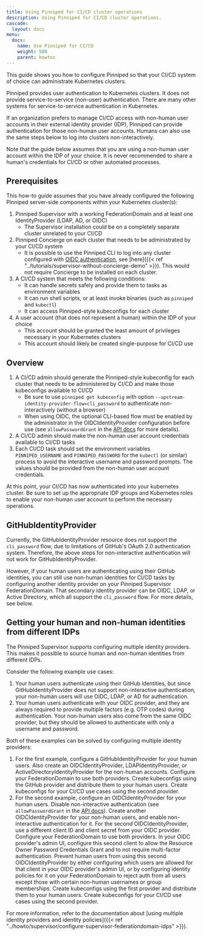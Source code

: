 ```yaml
---
title: Using Pinniped for CI/CD cluster operations
description: Using Pinniped for CI/CD cluster operations.
cascade:
  layout: docs
menu:
  docs:
    name: Use Pinniped for CI/CD
    weight: 500
    parent: howtos
---
```


This guide shows you how to configure Pinniped so that your CI/CD system of choice can administrate Kubernetes clusters.

Pinniped provides user authentication to Kubernetes clusters.
It does not provide service-to-service (non-user) authentication.
There are many other systems for service-to-service authentication in Kubernetes.

If an organization prefers to manage CI/CD access with non-human user accounts in their external identity provider (IDP),
Pinniped can provide authentication for those non-human user accounts. Humans can also use the same steps below to log
into clusters non-interactively.

Note that the guide below assumes that you are using a non-human user account within the IDP of your choice.
It is never recommended to share a human's credentials for CI/CD or other automated processes.

## Prerequisites

This how-to guide assumes that you have already configured the following Pinniped server-side components within your Kubernetes cluster(s):

1. Pinniped Supervisor with a working FederationDomain and at least one IdentityProvider (LDAP, AD, or OIDC)
   * The Supervisor installation could be on a completely separate cluster unrelated to your CI/CD
2. Pinniped Concierge on each cluster that needs to be administrated by your CI/CD system
   * It is possible to use the Pinniped CLI to log into any cluster configured with
[OIDC authentication](https://kubernetes.io/docs/reference/access-authn-authz/authentication/#openid-connect-tokens),
see [here]({{< ref "../tutorials/supervisor-without-concierge-demo" >}}). This would not require Concierge to be installed
on each cluster.
3. A CI/CD system that meets the following conditions:
   * It can handle secrets safely and provide them to tasks as environment variables
   * It can run shell scripts, or at least invoke binaries (such as `pinniped` and `kubectl`) 
   * It can access Pinniped-style kubeconfigs for each cluster
4. A user account (that does not represent a human) within the IDP of your choice
   * This account should be granted the least amount of privileges necessary in your Kubernetes clusters
   * This account should likely be created single-purpose for CI/CD use

## Overview

1. A CI/CD admin should generate the Pinniped-style kubeconfig for each cluster that needs to be administered by CI/CD
   and make those kubeconfigs available to CI/CD
   * Be sure to use `pinniped get kubeconfig` with option `--upstream-identity-provider-flow=cli_password` to authenticate non-interactively (without a browser)
   * When using OIDC, the optional CLI-based flow must be enabled by the administrator in the OIDCIdentityProvider configuration before use
     (see `allowPasswordGrant` in the [API docs](https://github.com/vmware/pinniped/blob/main/generated/latest/README.adoc#oidcauthorizationconfig) for more details).
2. A CI/CD admin should make the non-human user account credentials available to CI/CD tasks
3. Each CI/CD task should set the environment variables `PINNIPED_USERNAME` and `PINNIPED_PASSWORD` for the `kubectl` (or similar)
   process to avoid the interactive username and password prompts. The values should be provided from the non-human user account credentials.

At this point, your CI/CD has now authenticated into your kubernetes cluster.
Be sure to set up the appropriate IDP groups and Kubernetes roles to enable your non-human user account to perform the necessary operations.

## GitHubIdentityProvider

Currently, the GitHubIdentityProvider resource does not support the `cli_password` flow, due to limitations of
GitHub's OAuth 2.0 authentication system. Therefore, the above steps for non-interactive authentication will not
work for GitHubIdentityProvider.

However, if your human users are authenticating using their GitHub identities, you can still use non-human identities
for CI/CD tasks by configuring another identity provider on your Pinniped Supervisor FederationDomain. That secondary
identity provider can be OIDC, LDAP, or Active Directory, which all support the `cli_password` flow. For more details,
see below.

## Getting your human and non-human identities from different IDPs

The Pinniped Supervisor supports configuring multiple identity providers. This makes it possible to source human
and non-human identities from different IDPs.

Consider the following example use cases:
1. Your human users authenticate using their GitHub identities, but since GitHubIdentityProvider does not support
   non-interactive authentication, your non-human users will use OIDC, LDAP, or AD for authentication.
2. Your human users authenticate with your OIDC provider, and they are always required to provide multiple
   factors (e.g. OTP codes) during authentication. Your non-human users also come from the same OIDC provider, but
   they should be allowed to authenticate with only a username and password.

Both of these examples can be solved by configuring multiple identity providers:
1. For the first example, configure a GitHubIdentityProvider for your human users. Also create an OIDCIdentityProvider,
   LDAPIdentityProvider, or ActiveDirectoryIdentityProvider for the non-human accounts. Configure your FederationDomain
   to use both providers. Create kubeconfigs using the GitHub provider and distribute them to your human users.
   Create kubeconfigs for your CI/CD use cases using the second provider.
2. For the second example, configure an OIDCIdentityProvider for your human users. Disable non-interactive
   authentication (see `allowPasswordGrant` in the [API docs](https://github.com/vmware/pinniped/blob/main/generated/latest/README.adoc#oidcauthorizationconfig)). Create another OIDCIdentityProvider for your
   non-human users, and enable non-interactive authentication for it. For the second OIDCIdentityProvider, use a
   different client ID and client secret from your OIDC provider. Configure your FederationDomain to use both providers.
   In your OIDC provider's admin UI, configure this second client to allow the Resource Owner Password Credentials Grant
   and to not require multi-factor authentication. Prevent human users from using this second OIDCIdentityProvider
   by either configuring which users are allowed for that client in your OIDC provider's admin UI, or by configuring
   identity policies for it on your FederationDomain to reject auth from all users except those with certain non-human
   usernames or group memberships. Create kubeconfigs using the first provider and distribute them to your human users.
   Create kubeconfigs for your CI/CD use cases using the second provider.

For more information, refer to the documentation about
[using multiple identity providers and identity policies]({{< ref "../howto/supervisor/configure-supervisor-federationdomain-idps" >}}).
